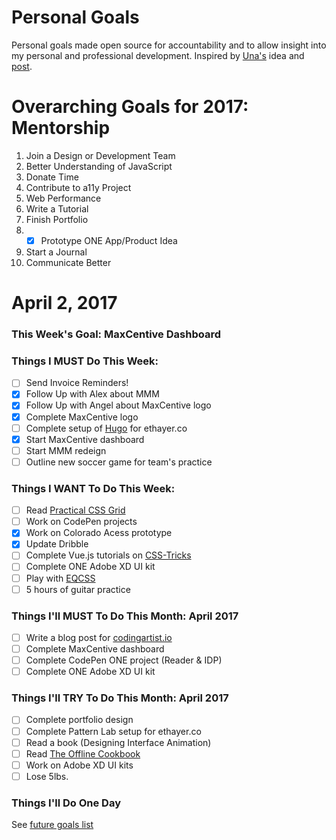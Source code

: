 Personal Goals
==============

Personal goals made open source for accountability and to allow insight into my personal and professional development. Inspired by [Una's](https://github.com/una) idea and [post](https://una.im/personal-goals-guide/#💁).

# Overarching Goals for 2017: Mentorship
 1. Join a Design or Development Team 
 2. Better Understanding of JavaScript
 3. Donate Time
 4. Contribute to a11y Project 
 5. Web Performance
 6. Write a Tutorial
 7. Finish Portfolio 
 8. - [x] Prototype ONE App/Product Idea
 9. Start a Journal
10. Communicate Better

# April 2, 2017

### This Week's Goal: MaxCentive Dashboard

### Things I MUST Do This Week:
- [ ] Send Invoice Reminders!
- [x] Follow Up with Alex about MMM
- [x] Follow Up with Angel about MaxCentive logo
- [x] Complete MaxCentive logo
- [ ] Complete setup of [Hugo](http://gohugo.io/) for ethayer.co
- [x] Start MaxCentive dashboard
- [ ] Start MMM redeign
- [ ] Outline new soccer game for team's practice

### Things I WANT To Do This Week:
- [ ] Read [Practical CSS Grid](http://meyerweb.com/eric/thoughts/2017/03/24/practical-css-grid/)
- [ ] Work on CodePen projects
- [x] Work on Colorado Acess prototype
- [x] Update Dribble
- [ ] Complete Vue.js tutorials on [CSS-Tricks](https://css-tricks.com/intro-to-vue-1-rendering-directives-events/)
- [ ] Complete ONE Adobe XD UI kit
- [ ] Play with [EQCSS](http://elementqueries.com/)
- [ ] 5 hours of guitar practice

### Things I'll MUST To Do This Month: April 2017
- [ ] Write a blog post for [codingartist.io](codingartist.io)
- [ ] Complete MaxCentive dashboard
- [ ] Complete CodePen ONE project (Reader & IDP)
- [ ] Complete ONE Adobe XD UI kit

### Things I'll TRY To Do This Month: April 2017
- [ ] Complete portfolio design
- [ ] Complete Pattern Lab setup for ethayer.co
- [ ] Read a book (Designing Interface Animation)
- [ ] Read [The Offline Cookbook](https://developers.google.com/web/fundamentals/instant-and-offline/offline-cookbook/)
- [ ] Work on Adobe XD UI kits
- [ ] Lose 5lbs.

### Things I'll Do One Day
See [future goals list](https://github.com/ericthayer/personal-goals/blob/master/future-goals/future-goals.md)

